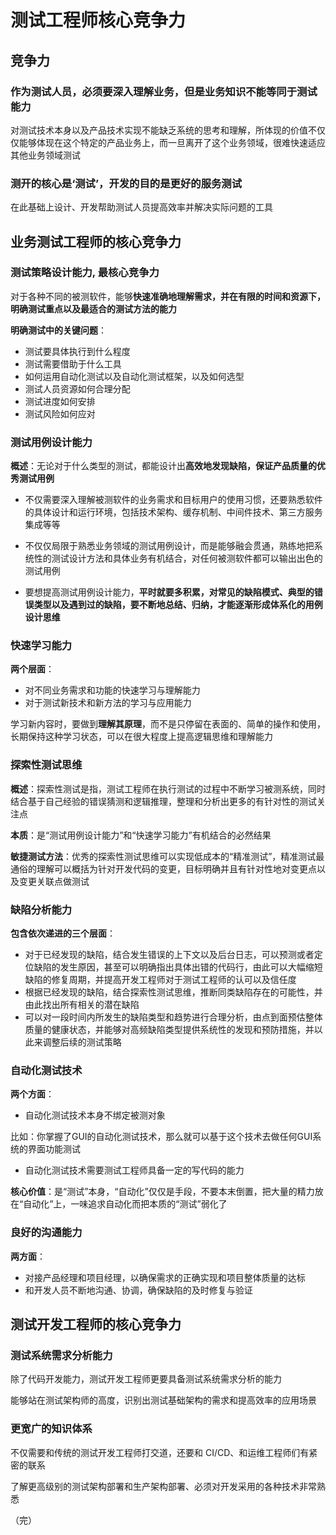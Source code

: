 # 测试工程师核心竞争力

## 竞争力

### 作为测试人员，必须要深入理解业务，但是业务知识不能等同于测试能力

对测试技术本身以及产品技术实现不能缺乏系统的思考和理解，所体现的价值不仅仅能够体现在这个特定的产品业务上，而一旦离开了这个业务领域，很难快速适应其他业务领域测试 

### 测开的核心是‘测试’，开发的目的是更好的服务测试

在此基础上设计、开发帮助测试人员提高效率并解决实际问题的工具 

## 业务测试工程师的核心竞争力

### 测试策略设计能力, 最**核心竞争力**

对于各种不同的被测软件，能够**快速准确地理解需求，并在有限的时间和资源下，明确测试重点以及最适合的测试方法的能力**

**明确测试中的关键问题**：

+ 测试要具体执行到什么程度
+ 测试需要借助于什么工具
+ 如何运用自动化测试以及自动化测试框架，以及如何选型
+ 测试人员资源如何合理分配
+ 测试进度如何安排
+ 测试风险如何应对

### 测试用例设计能力

**概述**：无论对于什么类型的测试，都能设计出**高效地发现缺陷，保证产品质量的优秀测试用例** 

+ 不仅需要深入理解被测软件的业务需求和目标用户的使用习惯，还要熟悉软件的具体设计和运行环境，包括技术架构、缓存机制、中间件技术、第三方服务集成等等

+ 不仅仅局限于熟悉业务领域的测试用例设计，而是能够融会贯通，熟练地把系统性的测试设计方法和具体业务有机结合，对任何被测软件都可以输出出色的测试用例 

+ 要想提高测试用例设计能力，**平时就要多积累，对常见的缺陷模式、典型的错误类型以及遇到过的缺陷，要不断地总结、归纳，才能逐渐形成体系化的用例设计思维**  

### 快速学习能力

**两个层面**：

+ 对不同业务需求和功能的快速学习与理解能力
+ 对于测试新技术和新方法的学习与应用能力

学习新内容时，要做到**理解其原理**，而不是只停留在表面的、简单的操作和使用，长期保持这种学习状态，可以在很大程度上提高逻辑思维和理解能力 

### 探索性测试思维

**概述**：探索性测试是指，测试工程师在执行测试的过程中不断学习被测系统，同时结合基于自己经验的错误猜测和逻辑推理，整理和分析出更多的有针对性的测试关注点 

**本质**：是“测试用例设计能力”和“快速学习能力”有机结合的必然结果 

**敏捷测试方法**：优秀的探索性测试思维可以实现低成本的“精准测试”，精准测试最通俗的理解可以概括为针对开发代码的变更，目标明确并且有针对性地对变更点以及变更关联点做测试

### 缺陷分析能力

**包含依次递进的三个层面**：

+ 对于已经发现的缺陷，结合发生错误的上下文以及后台日志，可以预测或者定位缺陷的发生原因，甚至可以明确指出具体出错的代码行，由此可以大幅缩短缺陷的修复周期，并提高开发工程师对于测试工程师的认可以及信任度
+ 根据已经发现的缺陷，结合探索性测试思维，推断同类缺陷存在的可能性，并由此找出所有相关的潜在缺陷
+ 可以对一段时间内所发生的缺陷类型和趋势进行合理分析，由点到面预估整体质量的健康状态，并能够对高频缺陷类型提供系统性的发现和预防措施，并以此来调整后续的测试策略

### 自动化测试技术

**两个方面**：

+ 自动化测试技术本身不绑定被测对象

比如：你掌握了GUI的自动化测试技术，那么就可以基于这个技术去做任何GUI系统的界面功能测试  

+ 自动化测试技术需要测试工程师具备一定的写代码的能力 

**核心价值**：是“测试”本身，“自动化”仅仅是手段，不要本末倒置，把大量的精力放在“自动化”上，一味追求自动化而把本质的“测试”弱化了 

### 良好的沟通能力 

**两方面**：

+ 对接产品经理和项目经理，以确保需求的正确实现和项目整体质量的达标 
+ 和开发人员不断地沟通、协调，确保缺陷的及时修复与验证 

## 测试开发工程师的核心竞争力

### 测试系统需求分析能力

除了代码开发能力，测试开发工程师更要具备测试系统需求分析的能力 

能够站在测试架构师的高度，识别出测试基础架构的需求和提高效率的应用场景 

### 更宽广的知识体系

不仅需要和传统的测试开发工程师打交道，还要和 CI/CD、和运维工程师们有紧密的联系 

了解更高级别的测试架构部署和生产架构部署、必须对开发采用的各种技术非常熟悉 

（完）